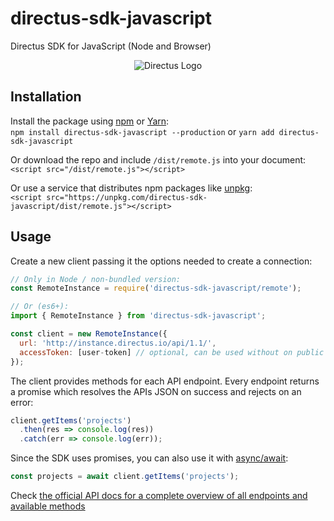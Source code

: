 # directus-sdk-javascript

Directus SDK for JavaScript (Node and Browser)

<p align="center">
<img src="https://s3.amazonaws.com/f.cl.ly/items/3Q2830043H1Y1c1F1K2D/directus-logo-stacked.png" alt="Directus Logo"/>
</p>

## Installation

Install the package using [npm](https://www.npmjs.com) or [Yarn](https://yarnpkg.com/):  
`npm install directus-sdk-javascript --production` or `yarn add directus-sdk-javascript`

Or download the repo and include `/dist/remote.js` into your document:  
`<script src="/dist/remote.js"></script>`

Or use a service that distributes npm packages like [unpkg](https://unpkg.org):  
`<script src="https://unpkg.com/directus-sdk-javascript/dist/remote.js"></script>`


## Usage

Create a new client passing it the options needed to create a connection:

```javascript
// Only in Node / non-bundled version:
const RemoteInstance = require('directus-sdk-javascript/remote');

// Or (es6+):
import { RemoteInstance } from 'directus-sdk-javascript';

const client = new RemoteInstance({
  url: 'http://instance.directus.io/api/1.1/',
  accessToken: [user-token] // optional, can be used without on public routes
});
```

The client provides methods for each API endpoint. Every endpoint returns a promise which resolves the APIs JSON on success and rejects on an error:

```javascript
client.getItems('projects')
  .then(res => console.log(res))
  .catch(err => console.log(err));
```

Since the SDK uses promises, you can also use it with [async/await](https://www.youtube.com/watch?v=9YkUCxvaLEk):
```javascript
const projects = await client.getItems('projects');
```

Check [the official API docs for a complete overview of all endpoints and available methods](https://api.getdirectus.com/1.1/#Getting_Data)
